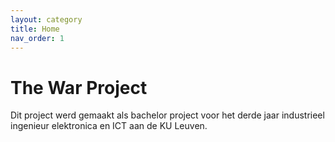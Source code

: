 ```yaml
---
layout: category
title: Home
nav_order: 1
---
```


# The War Project

Dit project werd gemaakt als bachelor project voor het derde jaar industrieel ingenieur elektronica en ICT aan de KU Leuven. 
